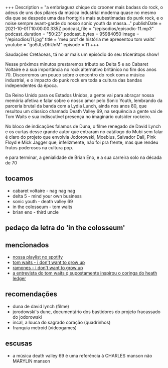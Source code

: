 +++
Description = "a embriaguez chique do crooner mais badass do rock, o adeus de uns dos pilares da música industrial moderna quase no mesmo dia que se despede uma das frontgirls mais subestimadas do punk rock, e o noise sempre avant-garde do nosso sonic youth da massa..."
publishDate = 2021-10-01T10:00:00.335Z
podcast_file = "/episodios/episodio-11.mp3"
podcast_duration = "50:23"
podcast_bytes = 95984050
image = "/episodios/11.jpg"
title = 'meu prof de história me apresentou tom waits'
youtube = "go9JLvDhUnM"
episode = 11
+++

Saudações Cretáceas, tá no ar mais um episódio do seu tricerátops show!

Nesse próximos minutos prestaremos tributo ao Delta 5 e ao Cabaret Voltaire e a sua importância no rock alternativo britânico no fim dos anos 70. Discorremos um pouco sobre o encontro do rock com a música industrial, e o impacto do punk rock em toda a cultura das bandas independentes da época.

Da Reino Unido para os Estados Unidos, a gente vai para abraçar nossa memória afetiva e falar sobre o nosso amor pelo Sonic Youth, lembrando da parceria brutal da banda com a Lydia Lunch, ainda nos anos 80, que resultou um clássico chamado Death Valley 69, na sequência a gente vai de Tom Waits e sua indiscutível presença no imaginário outsider rockeiro.

No bloco de indicações falamos de Duna, o filme renegado de David Lynch e os curtas desse grande autor que entraram no catálogo do Mubi sem falar é claro do projeto que envolvia Jodorowski, Moebius, Salvador Dali, Pink Floyd e Mick Jagger que, infelizmente, não foi pra frente, mas que rendeu frutos poderosos na cultura pop.  

e para terminar, a genialidade de Brian Eno, e a sua carreira solo na década de 70

## tocamos
* cabaret voltaire - nag nag nag
* delta 5 - mind your own business
* sonic youth - death valley 69
* in the colosseum - tom waits
* brian eno - third uncle

## pedaço da letra do 'in the colosseum'

## mencionados
* [nossa playlist no spotify](https://open.spotify.com/playlist/0UiztKuga6LmTAxWTsUQdw?si=fb96026bc1994d90)
* [tom waits - i don't want to grow up](https://www.youtube.com/watch?v=CWh4xHeFMIQ)
* [ramones - i don't want to grow up](https://www.youtube.com/watch?v=bH17fIsYirI)
* [a entrevista do tom waits q supostamente inspirou o coringa do heath ledger](https://www.youtube.com/watch?v=gCSc6E4yG9s)


## recomendações
* duna de david lynch (filme)
* jorodowski's dune, documentário dos bastidores do projeto fracassado do jodorowski
* incal, a louca do sagrado coração (quadrinhos)
* franquia metroid (videogames)

## escusas
* a música death valley 69 é uma referência à CHARLES manson não MARYLIN manson 
